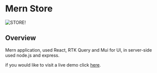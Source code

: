 # Mern Store

![STORE!](https://www14.0zz0.com/2023/04/08/22/259227907.png)

## Overview

Mern application, used React, RTK Query and Mui for UI,
in server-side used node.js and express.

if you would like to visit a live demo click [here](https://mernstore.netlify.app/).
